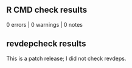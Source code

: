 ## R CMD check results

0 errors | 0 warnings | 0 notes

## revdepcheck results

This is a patch release; I did not check revdeps.
